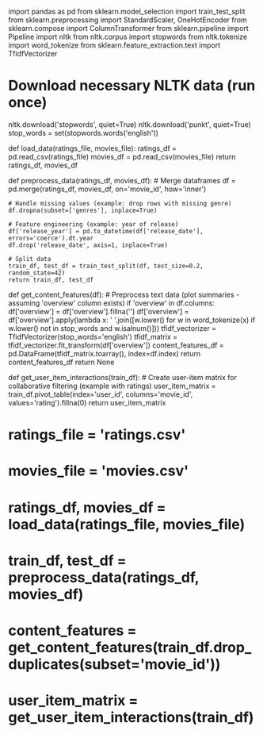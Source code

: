 import pandas as pd
from sklearn.model_selection import train_test_split
from sklearn.preprocessing import StandardScaler, OneHotEncoder
from sklearn.compose import ColumnTransformer
from sklearn.pipeline import Pipeline
import nltk
from nltk.corpus import stopwords
from nltk.tokenize import word_tokenize
from sklearn.feature_extraction.text import TfidfVectorizer

# Download necessary NLTK data (run once)
nltk.download('stopwords', quiet=True)
nltk.download('punkt', quiet=True)
stop_words = set(stopwords.words('english'))

def load_data(ratings_file, movies_file):
    ratings_df = pd.read_csv(ratings_file)
    movies_df = pd.read_csv(movies_file)
    return ratings_df, movies_df

def preprocess_data(ratings_df, movies_df):
    # Merge dataframes
    df = pd.merge(ratings_df, movies_df, on='movie_id', how='inner')

    # Handle missing values (example: drop rows with missing genre)
    df.dropna(subset=['genres'], inplace=True)

    # Feature engineering (example: year of release)
    df['release_year'] = pd.to_datetime(df['release_date'], errors='coerce').dt.year
    df.drop('release_date', axis=1, inplace=True)

    # Split data
    train_df, test_df = train_test_split(df, test_size=0.2, random_state=42)
    return train_df, test_df

def get_content_features(df):
    # Preprocess text data (plot summaries - assuming 'overview' column exists)
    if 'overview' in df.columns:
        df['overview'] = df['overview'].fillna('')
        df['overview'] = df['overview'].apply(lambda x: ' '.join([w.lower() for w in word_tokenize(x) if w.lower() not in stop_words and w.isalnum()]))
        tfidf_vectorizer = TfidfVectorizer(stop_words='english')
        tfidf_matrix = tfidf_vectorizer.fit_transform(df['overview'])
        content_features_df = pd.DataFrame(tfidf_matrix.toarray(), index=df.index)
        return content_features_df
    return None

def get_user_item_interactions(train_df):
    # Create user-item matrix for collaborative filtering (example with ratings)
    user_item_matrix = train_df.pivot_table(index='user_id', columns='movie_id', values='rating').fillna(0)
    return user_item_matrix
# ratings_file = 'ratings.csv'
# movies_file = 'movies.csv'
# ratings_df, movies_df = load_data(ratings_file, movies_file)
# train_df, test_df = preprocess_data(ratings_df, movies_df)
# content_features = get_content_features(train_df.drop_duplicates(subset='movie_id'))
# user_item_matrix = get_user_item_interactions(train_df)
